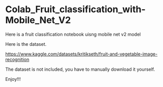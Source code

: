 # Colab_Fruit_classification_with-Mobile_Net_V2
Here is a fruit classification notebook uisng mobile net v2 model

Here is the dataset.

https://www.kaggle.com/datasets/kritikseth/fruit-and-vegetable-image-recognition

The dataset is not included, you have to manually download it yourself.

Enjoy!!!

